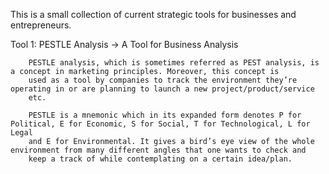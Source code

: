 This is a small collection of current strategic tools for businesses and entrepreneurs.

Tool 1: PESTLE Analysis -> A Tool for Business Analysis

        PESTLE analysis, which is sometimes referred as PEST analysis, is a concept in marketing principles. Moreover, this concept is 
        used as a tool by companies to track the environment they’re operating in or are planning to launch a new project/product/service 
        etc.

        PESTLE is a mnemonic which in its expanded form denotes P for Political, E for Economic, S for Social, T for Technological, L for Legal
        and E for Environmental. It gives a bird’s eye view of the whole environment from many different angles that one wants to check and 
        keep a track of while contemplating on a certain idea/plan.
